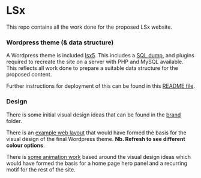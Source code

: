# LSx

This repo contains all the work done for the proposed LSx website.

### Wordpress theme (& data structure)
A Wordpress theme is included [lsx5](https://github.com/morganesque/lsx/tree/master/lsx5). This includes a [SQL dump](https://github.com/morganesque/lsx/blob/master/lsx5/wp_lsx.sql), and plugins required to recreate the site on a server with PHP and MySQL available. This reflects all work done to prepare a suitable data structure for the proposed content.

Further instructions for deployment of this can be found in this [README file](https://github.com/morganesque/lsx/tree/master/lsx5).

### Design
There is some initial visual design ideas that can be found in the [brand](https://github.com/morganesque/lsx/tree/master/brand) folder.

There is an [example web layout](http://morganesque.com/lsx/webdesign/build/) that would have formed the basis for the visual design of the final Wordpress theme. **Nb. Refresh to see different colour options**.

There is [some animation work](http://morganesque.com/lsx/animation/) based around the visual design ideas which would have formed the basis for a home page hero panel and a recurring motif for the rest of the site.
